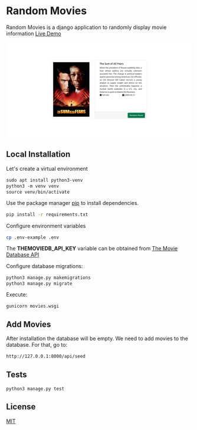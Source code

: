 # Random Movies

Random Movies is a django application to randomly display movie information
[Live Demo](https://the-random-movies.herokuapp.com/)

![Cover](docs/images/cover.png)


## Local Installation
Let's create a virtual environment
```
sudo apt install python3-venv
python3 -m venv venv
source venv/bin/activate
```

Use the package manager [pip](https://pip.pypa.io/en/stable/) to install dependencies.

```bash
pip install -r requirements.txt
```

Configure environment variables
```bash
cp .env-example .env
```
The **THEMOVIEDB_API_KEY** variable can be obtained from [The Movie Database API](https://developers.themoviedb.org/)


Configure database migrations:

```
python3 manage.py makemigrations
python3 manage.py migrate
```

Execute:

```
gunicorn movies.wsgi
```

## Add Movies

After installation the database will be empty. We need to add movies to the database. For that, go to:

```
http://127.0.0.1:8000/api/seed
```

## Tests

```
python3 manage.py test
```



## License
[MIT](https://choosealicense.com/licenses/mit/)